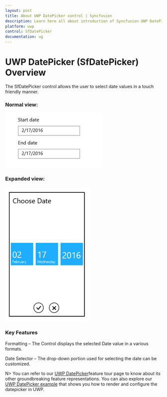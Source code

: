 ```yaml
---
layout: post
title: About UWP DatePicker control | Syncfusion
description: Learn here all about introduction of Syncfusion UWP DatePicker (SfDatePicker) control, its elements and more.
platform: uwp
control: SfDatePicker
documentation: ug
---
```


# UWP DatePicker (SfDatePicker) Overview

The SfDatePicker control allows the user to select date values in a touch friendly manner.

### Normal view:


![DatePicker displayed the date in short format](Overview_images/Overview_img1.png)



### Expanded view:


![DatePicker displayed selector to pick date](Overview_images/Overview_img2.png)


### Key Features

Formatting – The Control displays  the selected Date value in a various formats.

Date Selector – The drop-down portion used for selecting the date can be customized.

N> You can refer to our [UWP DatePicker](https://www.syncfusion.com/uwp-ui-controls/datepicker)feature tour page to know about its other groundbreaking feature representations. You can also explore our [UWP DatePicker example](https://apps.microsoft.com/store/detail/syncfusion-essential-studio-for-uwp/9NBLGGH5WNGV) that shows you how to render and configure the datepicker in UWP.

